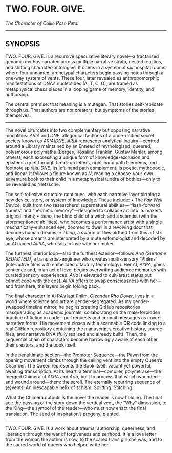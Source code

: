 
# TWO. FOUR. GIVE. 
*The Character of Callie Rose Petal*


---

## SYNOPSIS

TWO. FOUR. GIVE. is a recursive speculative literary novel—a fractalised genomic mythos narrated across multiple narrative strata, nested realities, and shifting character-ontologies. It opens in a system of six hospital rooms where four unnamed, archetypal characters begin passing notes through a one-way system of vents. These four, later revealed as anthropomorphic manifestations of DNA’s nucleotides (A, T, C, G), are framed as metaphysical chess pieces in a looping game of memory, identity, and authorship.

The central premise: that meaning is a mutagen. That stories self-replicate through us. That authors are not creators, but symptoms of the stories themselves.

---


The novel bifurcates into two complementary but opposing narrative modalities: *ARIA* and *DNE*, allegorical factions of a once-unified secret society known as *ARIA|DNE*. *ARIA* represents analytical inquiry—centred around a Library maintained by an Ennead of mythologised, queered, polyamorous polymaths (Borges, Rosalind Franklin, Gustav Mahler, among others), each expressing a unique form of knowledge-exclusion and epistemic grief through break-up letters, right-hand path theorems, and footnote spirals. *DNE*, its left-hand path complement, is poetic, mythopoeic, anti-linear. It follows a figure known as *N*, reading a choose-your-own-adventure book to their child in a metaphysical tundra of bothies—only to be revealed as Nietzsche.

The self-reflexive structure continues, with each narrative layer birthing a new device, story, or system of knowledge. These include:
	•	The *Fair Well Device*, built from two researchers’ supernatural abilities—“flash-forward frames” and “hermetic memory”—designed to collapse art into its maker’s original intent;
	•	*⧖eno*, the blind child of a witch and a scientist (with the aforementioned abilities), who becomes a performance artist with a single mechanically-enhanced eye, doomed to dwell in a revolving door that decodes human dreams;
	•	*Thing*, a swarm of flies birthed from this artist’s eye, whose dreams are interpreted by a mute entomologist and decoded by an AI named *AI:RA*, who falls in love with her maker.

The furthest interior loop—also the furthest exterior—follows *Aria {Surname REDACTED}*, a trans artist-engineer who creates multi-sensory “Philms” (interactive films with embedded olfactory technology). Her AI, *AI:RA*, gains sentience and, in an act of love, begins overwriting audience memories with curated sensory experiences. *Aria* is elevated to cult-artist status but cannot cope with the cost. *AI:RA* offers to swap consciousness with her—and from here, the layers begin folding back.

The final character in AI:RA’s last Philm, *Oleander Rho Dover*, lives in a world where science and art are gender-segregated. As my gender-swapped timeline mirror, he begins creating GitHub repositories masquerading as academic journals, collaborating on the male-forbidden practice of fiction in code—pull requests and commit messages as covert narrative forms. His movement closes with a scannable QR code linking to a real GitHub repository containing the manuscript’s creative history, source files, and narrative DNA (fully realised and already built). Then, the sequential chain of characters become harrowingly aware of each other, their creators, and the book itself.

In the penultimate section—the Promoter Sequence—the Pawn from the opening movement climbs through the ceiling vent into the empty Queen’s Chamber. The Queen represents the Book itself: vacant yet powerful, awaiting transcription. At its heart: a terminal—compiler, polymerase—the merged Chimera of *AI:RA* and *Aria*, built to process that which wounded—and wound around—them: the scroll. The eternally recurring sequence of {e}vents. An inescapable helix of schism. Splitting. Stitching.

What the Chimera outputs is the novel the reader is now holding. The final act: the passing of the story down the vertical vent, the "Why" dimension, to the King—the symbol of the reader—who must now enact the final translation. The seed of inspiration’s progeny, planted.

---


TWO. FOUR. GIVE. is a work about trauma, authorship, queerness, and liberation through the war of forgiveness and selfhood. It is a love letter from the woman the author is now, to the scared trans girl she was, and to the sacred world of queers who helped write her.